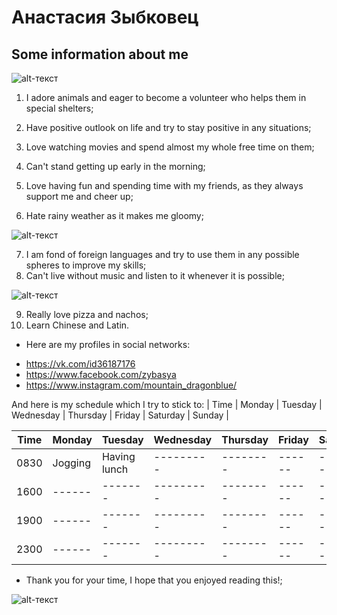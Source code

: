 # Анастасия Зыбковец
## Some information about me
![alt-текст](https://pp.userapi.com/c622928/v622928176/3f261/uJh7vtf9Dwk.jpg "Необязательный титул")
1. I adore animals and eager to become a volunteer who helps them in special shelters;
2. Have positive outlook on life and try to stay positive in any situations;
3. Love watching movies and spend almost my whole free time on them;
4. Can't stand getting up early in the morning;
5. Love having fun and spending time with my friends, as they always support me and cheer up;

6. Hate rainy weather as it makes me gloomy;

![alt-текст](http://media.tumblr.com/tumblr_lyzrlu0IcI1r66ca2.gif "Необязательный титул")

7. I am fond of foreign languages and try to use them in any possible spheres to improve my skills;
8. Can't live without music and listen to it whenever it is possible;

![alt-текст](https://pp.userapi.com/c621529/v621529176/58a9/H9sBi32MkWM.jpg "Необязательный ")

9. Really love pizza and nachos;
10. Learn Chinese and Latin.
+ Here are my profiles in social networks:  
- <https://vk.com/id36187176>
- <https://www.facebook.com/zybasya>
- <https://www.instagram.com/mountain_dragonblue/>

And here is my schedule which I try to stick to:
| Time | Monday | Tuesday | Wednesday | Thursday | Friday | Saturday | Sunday |

| Time | Monday | Tuesday | Wednesday | Thursday | Friday | Saturday | Sunday |
| -----| ------ | ------- | --------- | -------- | ------ | -------- | ------ |
| 0830| Jogging | Having lunch | --------- | -------- | ------ | -------- | ------ |
| 1600| ------ | ------- | --------- | -------- | ------ | -------- | ------ |
| 1900| ------ | ------- | --------- | -------- | ------ | -------- | ------ |
| 2300| ------ | ------- | --------- | -------- | ------ | -------- | ------ |

+ Thank you for your time, I hope that you enjoyed reading this!;

![alt-текст](https://i.ytimg.com/vi/Py9uWbhA2A8/maxresdefault.jpg "Необязат")
